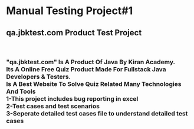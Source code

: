# Manual Testing Project#1

<h2>qa.jbktest.com Product Test Project</h2>
<br>
<h3> "qa.jbktest.com" Is A Product Of Java By Kiran Academy.<br>
Its A Online Free Quiz Product Made For Fullstack Java Developers & Testers.<br>
Is A Best Website To Solve Quiz Related Many Technologies And Tools<br>
  1-This project includes bug reporting in excel <br>
  2-Test cases and test scenarios<br>
  3-Seperate detailed test cases file to understand detailed test cases<br>
</h3>
